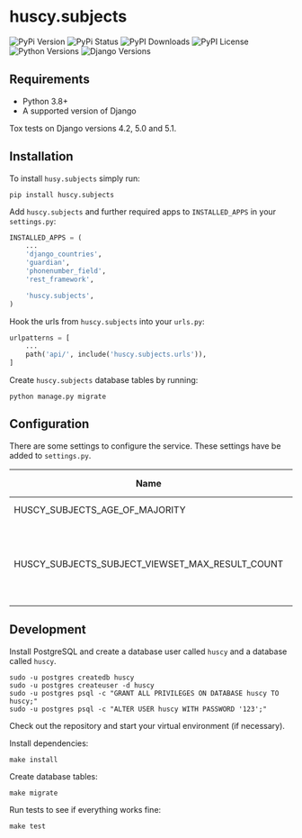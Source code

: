 huscy.subjects
======

![PyPi Version](https://img.shields.io/pypi/v/huscy-subjects.svg)
![PyPi Status](https://img.shields.io/pypi/status/huscy-subjects)
![PyPI Downloads](https://img.shields.io/pypi/dm/huscy-subjects)
![PyPI License](https://img.shields.io/pypi/l/huscy-subjects?color=yellow)
![Python Versions](https://img.shields.io/pypi/pyversions/huscy-subjects.svg)
![Django Versions](https://img.shields.io/pypi/djversions/huscy-subjects)



Requirements
------

- Python 3.8+
- A supported version of Django

Tox tests on Django versions 4.2, 5.0 and 5.1.



Installation
------

To install `husy.subjects` simply run:

    pip install huscy.subjects

Add `huscy.subjects` and further required apps to `INSTALLED_APPS` in your `settings.py`:

```python
INSTALLED_APPS = (
	...
	'django_countries',
	'guardian',
	'phonenumber_field',
	'rest_framework',

	'huscy.subjects',
)
```

Hook the urls from `huscy.subjects` into your `urls.py`:

```python
urlpatterns = [
	...
	path('api/', include('huscy.subjects.urls')),
]
```

Create `huscy.subjects` database tables by running:

    python manage.py migrate



Configuration
------

There are some settings to configure the service. These settings have be added to `settings.py`.


| Name | Default value | Description |
| -------- | -------- | -------- |
| HUSCY_SUBJECTS_AGE_OF_MAJORITY | 18 | Specifies the age of majority. |
| HUSCY_SUBJECTS_SUBJECT_VIEWSET_MAX_RESULT_COUNT | 500 | Specifies the maximum number of subjects returned by the queryset in the SubjectViewSet. |



Development
------

Install PostgreSQL and create a database user called `huscy` and a database called `huscy`.

    sudo -u postgres createdb huscy
    sudo -u postgres createuser -d huscy
    sudo -u postgres psql -c "GRANT ALL PRIVILEGES ON DATABASE huscy TO huscy;"
    sudo -u postgres psql -c "ALTER USER huscy WITH PASSWORD '123';"

Check out the repository and start your virtual environment (if necessary).

Install dependencies:

    make install

Create database tables:

    make migrate

Run tests to see if everything works fine:

    make test
